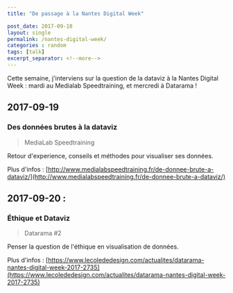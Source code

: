 ```yaml
---
title: "De passage à la Nantes Digital Week"

post_date: 2017-09-18
layout: single
permalink: /nantes-digital-week/
categories : random
tags: [talk]
excerpt_separator: <!--more-->
---
```


Cette semaine, j'interviens sur la question de la dataviz à la Nantes Digital Week : mardi au Medialab Speedtraining, et mercredi à Datarama !

<!--more-->

## 2017-09-19

### Des données brutes à la dataviz 

> MediaLab Speedtraining 

Retour d'experience, conseils et méthodes pour visualiser ses données. 

Plus d'infos : [http://www.medialabspeedtraining.fr/de-donnee-brute-a-dataviz/](http://www.medialabspeedtraining.fr/de-donnee-brute-a-dataviz/)

## 2017-09-20 : 

### Éthique et Dataviz 

> Datarama #2 

Penser la question de l'éthique en visualisation de données. 

Plus d'infos : [https://www.lecolededesign.com/actualites/datarama-nantes-digital-week-2017-2735](https://www.lecolededesign.com/actualites/datarama-nantes-digital-week-2017-2735)
